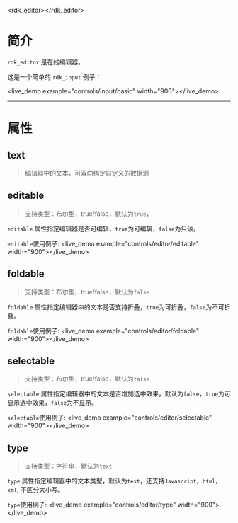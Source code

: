 <rdk_editor></rdk_editor>

# 简介 #
`rdk_editor` 是在线编辑器。


这是一个简单的 `rdk_input` 例子：

<live_demo example="controls/input/basic" width="900"></live_demo>

---
# 属性 #

## text ##
> 编辑器中的文本，可双向绑定自定义的数据源

## editable ##
> 支持类型：布尔型，true/false，默认为`true`，

`editable` 属性指定编辑器是否可编辑，`true`为可编辑，`false`为只读。

`editable`使用例子:
<live_demo example="controls/editor/editable" width="900"></live_demo>

## foldable ##
> 支持类型：布尔型，true/false，默认为`false`

`foldable` 属性指定编辑器中的文本是否支持折叠，`true`为可折叠，`false`为不可折叠。

`foldable`使用例子:
<live_demo example="controls/editor/foldable" width="900"></live_demo>

## selectable ##
> 支持类型：布尔型，true/false，默认为`false`

`selectable` 属性指定编辑器中的文本是否增加选中效果，默认为`false`，`true`为可显示选中效果，`false`为不显示。

`selectable`使用例子:
<live_demo example="controls/editor/selectable" width="900"></live_demo>


## type ##
> 支持类型：字符串，默认为`text`

`type` 属性指定编辑器中的文本类型，默认为`text`，还支持`Javascript`，`html`，`xml`, 不区分大小写。

`type`使用例子:
<live_demo example="controls/editor/type" width="900"></live_demo>




